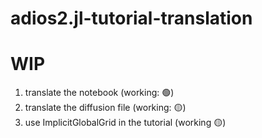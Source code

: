 # adios2.jl-tutorial-translation

# WIP
1. translate the notebook (working: :green_circle:)
2. translate the diffusion file (working: :yellow_circle:)
3. use ImplicitGlobalGrid in the tutorial (working 🟡)
